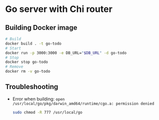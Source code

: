 # Go server with Chi router

## Building Docker image

  ```bash
  # Build
  docker build . -t go-todo
  # Start
  docker run -p 3000:3000 -e DB_URL="$DB_URL" -d go-todo
  # Stop
  docker stop go-todo
  # Remove
  docker rm -v go-todo 
  ```

## Troubleshooting
- Error when building: `open /usr/local/go/pkg/darwin_amd64/runtime/cgo.a: permission denied`
   ```bash
   sudo chmod -R 777 /usr/local/go
   ```
